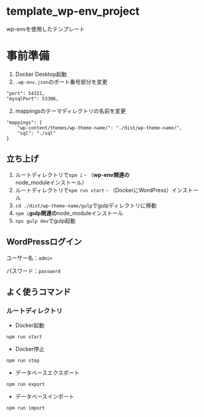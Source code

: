 # template_wp-env_project
wp-envを使用したテンプレート

# 事前準備
1. Docker Desktop起動
1. `.wp-env.json`のポート番号部分を変更
```
"port": 54321,
"mysqlPort": 53306,
```
2. mappingsのテーマディレクトリの名前を変更
```
"mappings": {
	"wp-content/themes/wp-theme-name/": "./dist/wp-theme-name/",
	"sql": "./sql"
}
```

## 立ち上げ
1. ルートディレクトリで`npm i` - （**wp-env関連の**node_moduleインストール）
2. ルートディレクトリで`npm run start` - （DockerにWordPress）インストール
3. `cd ./dist/wp-theme-name/gulp`でgulpディレクトリに移動
4. `npm i`**gulp関連の**node_moduleインストール
5. `npx gulp dev`でgulp起動

## WordPressログイン
ユーザー名：`admin`

パスワード：`password`

## よく使うコマンド
### ルートディレクトリ
- Docker起動
```
npm run start
```
- Docker停止
```
npm run stop
```
- データベースエクスポート
```
npm run export
```
- データベースインポート
```
npm run import
```